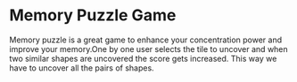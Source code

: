 # Memory Puzzle Game 
Memory puzzle is a great game to enhance your concentration power and improve your memory.One by one user selects the tile to uncover and when two similar shapes are uncovered the score gets increased.
This way we have to uncover all the pairs of shapes.
